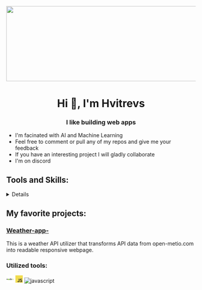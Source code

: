 <p align="center"> <img src="https://i.pinimg.com/originals/94/98/61/9498619ed1265495e18632e6db4c6592.gif" height = "200" width = "900" opacity="50%"></p>
<h1 align="center">Hi 👋, I'm Hvitrevs</h1>
<h3 align="center">I like building web apps</h3>

- I'm facinated with AI and Machine Learning
- Feel free to comment or pull any of my repos and give me your feedback
- If you have an interesting project I will gladly collaborate
- I'm on discord 

  
<h2 align="left">Tools and Skills: </h2>
<details>
<h3 align="left">Languages: </h3> 
<p align="left">
<img src="https://raw.githubusercontent.com/devicons/devicon/master/icons/html5/html5-original-wordmark.svg" alt="html5" width="40" height="40"/> <img src="https://raw.githubusercontent.com/devicons/devicon/master/icons/css3/css3-original-wordmark.svg" alt="css3" width="40" height="40"/><img src="https://raw.githubusercontent.com/devicons/devicon/master/icons/javascript/javascript-original.svg" alt="javascript" width="40" height="40"/> <img src="https://raw.githubusercontent.com/devicons/devicon/master/icons/python/python-original.svg" alt="python" width="40" height="40"/> 
</p>

<h3 align="left"> Frameworks and Server: </h3> 
<p align="left"> 
 <img src="https://raw.githubusercontent.com/devicons/devicon/master/icons/bootstrap/bootstrap-plain-wordmark.svg" alt="bootstrap" width="40" height="40"/>
 <img src="https://www.vectorlogo.zone/logos/tailwindcss/tailwindcss-icon.svg" alt="tailwind" width="40" height="40"/> 
 <img src="https://raw.githubusercontent.com/devicons/devicon/master/icons/sass/sass-original.svg" alt="sass" width="40" height="40"/>
 <img src="https://raw.githubusercontent.com/devicons/devicon/master/icons/react/react-original-wordmark.svg" alt="react" width="40" height="40"/>
 <img src="https://raw.githubusercontent.com/devicons/devicon/master/icons/vuejs/vuejs-original-wordmark.svg" alt="vuejs" width="40" height="40"/>
 <img src="https://vitejs.dev/logo.svg" alt="javascript" width="40" height="40"/>
 <img src="https://raw.githubusercontent.com/devicons/devicon/master/icons/mongodb/mongodb-original-wordmark.svg" alt="mongodb" width="40" height="40"/>
 <img src="https://raw.githubusercontent.com/devicons/devicon/master/icons/mysql/mysql-original-wordmark.svg" alt="mysql" width="40" height="40"/>
 <img src="https://raw.githubusercontent.com/devicons/devicon/master/icons/nodejs/nodejs-original-wordmark.svg" alt="nodejs" width="40" height="40"/>
 <img src="https://www.vectorlogo.zone/logos/git-scm/git-scm-icon.svg" alt="git" width="40" height="40"/>
</p>

<h3 align="left"> Design: </h3> 
<p align="left">
 <img src="https://www.vectorlogo.zone/logos/unity3d/unity3d-icon.svg" alt="unity" width="40" height="40"/>
 <img src="https://download.blender.org/branding/community/blender_community_badge_white.svg" alt="blender" width="40" height="40"/>
 <img src="https://www.vectorlogo.zone/logos/figma/figma-icon.svg" alt="figma" width="40" height="40"/>
 <img src="https://www.vectorlogo.zone/logos/adobe_illustrator/adobe_illustrator-icon.svg" alt="illustrator" width="40" height="40"/> 
 <img src="https://cdn.worldvectorlogo.com/logos/adobe-xd.svg" alt="xd" width="40" height="40"/>
 <img src="https://raw.githubusercontent.com/devicons/devicon/master/icons/photoshop/photoshop-line.svg" alt="photoshop" width="40" height="40"/>
</p>

<h3 align="left"> System: </h3> 
<p align="left">
 <img src="https://raw.githubusercontent.com/devicons/devicon/master/icons/linux/linux-original.svg" alt="linux" width="40" height="40"/> 
 <img src="https://upload.wikimedia.org/wikipedia/commons/e/e6/Windows_11_logo.svg" alt="linux" width="40" height="40"/>
</p>

</details>

<h2>My favorite projects: </h2> 

### [Weather-app-](https://github.com/Hvitrevs/Weather-app-)

<p>This is a weather API utilizer that transforms API data from open-metio.com into readable responsive webpage.
  
### Utilized tools: 
<p align="left">
<img src="https://raw.githubusercontent.com/devicons/devicon/master/icons/nodejs/nodejs-original-wordmark.svg" alt="nodejs" width="20" height="20"/>
<img src="https://raw.githubusercontent.com/devicons/devicon/master/icons/javascript/javascript-original.svg" alt="javascript" width="20" height="20"/>
<img src="https://vitejs.dev/logo.svg" alt="javascript" width="20" height="20"/>
</p>
</p>




